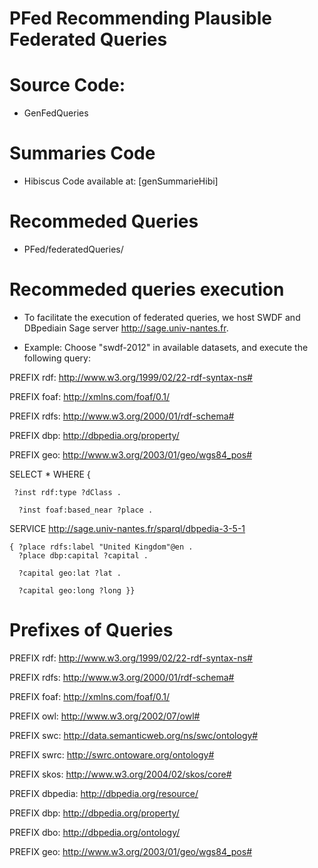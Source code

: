 # PFed Recommending Plausible Federated Queries 

# Source Code:
- GenFedQueries

# Summaries Code
- Hibiscus Code available at: [genSummarieHibi]

# Recommeded Queries
-  PFed/federatedQueries/

# Recommeded queries execution 
- To facilitate the execution of federated queries, we host  SWDF and DBpediain  Sage server 
 http://sage.univ-nantes.fr. 
 
 - Example: Choose "swdf-2012" in available datasets, and execute the following query:
 

 PREFIX rdf: <http://www.w3.org/1999/02/22-rdf-syntax-ns#>
 
 PREFIX foaf: <http://xmlns.com/foaf/0.1/>
 
 PREFIX rdfs: <http://www.w3.org/2000/01/rdf-schema#>
 
 PREFIX dbp: <http://dbpedia.org/property/>

PREFIX geo: <http://www.w3.org/2003/01/geo/wgs84_pos#>

 SELECT * WHERE { 
 
     ?inst rdf:type ?dClass .
     
      ?inst foaf:based_near ?place .
      
  SERVICE <http://sage.univ-nantes.fr/sparql/dbpedia-3-5-1>
  
    { ?place rdfs:label "United Kingdom"@en . 
      ?place dbp:capital ?capital . 
      
      ?capital geo:lat ?lat .
      
      ?capital geo:long ?long }}
 
 # Prefixes of Queries
PREFIX rdf: <http://www.w3.org/1999/02/22-rdf-syntax-ns#>

PREFIX rdfs: <http://www.w3.org/2000/01/rdf-schema#>

PREFIX foaf: <http://xmlns.com/foaf/0.1/>

PREFIX owl: <http://www.w3.org/2002/07/owl#>

PREFIX swc: <http://data.semanticweb.org/ns/swc/ontology#>

PREFIX swrc: <http://swrc.ontoware.org/ontology#>

PREFIX skos: <http://www.w3.org/2004/02/skos/core#>

PREFIX dbpedia: <http://dbpedia.org/resource/>

PREFIX dbp: <http://dbpedia.org/property/>

PREFIX dbo: <http://dbpedia.org/ontology/>

PREFIX geo: <http://www.w3.org/2003/01/geo/wgs84_pos#>

